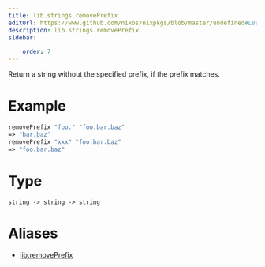 ```yaml
---
title: lib.strings.removePrefix
editUrl: https://www.github.com/nixos/nixpkgs/blob/master/undefined#L898C5
description: lib.strings.removePrefix
sidebar:

    order: 7
---
```


Return a string without the specified prefix, if the prefix matches.

# Example

```nix
removePrefix "foo." "foo.bar.baz"
=> "bar.baz"
removePrefix "xxx" "foo.bar.baz"
=> "foo.bar.baz"
```

# Type

```
string -> string -> string
```


# Aliases

- [lib.removePrefix](/nix-doc-comments/reference/lib/lib-removeprefix)


